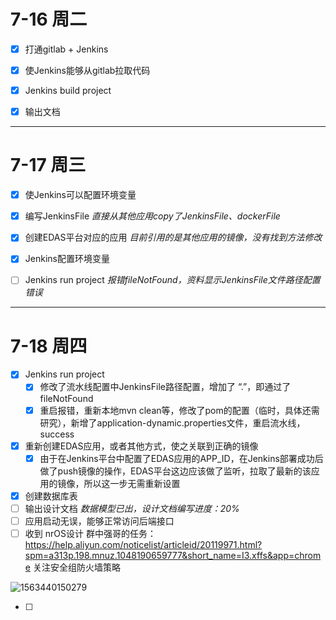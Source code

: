 # 7-16  周二

- [x] 打通gitlab + Jenkins
- [x] 使Jenkins能够从gitlab拉取代码
- [x] Jenkins build project
- [x] 输出文档



------

# 7-17  周三

- [x] 使Jenkins可以配置环境变量
- [x] 编写JenkinsFile  *直接从其他应用copy了JenkinsFile、dockerFile*
- [x] 创建EDAS平台对应的应用  *目前引用的是其他应用的镜像，没有找到方法修改*
- [x] Jenkins配置环境变量
- [ ] Jenkins run project  *报错fileNotFound，资料显示JenkinsFile文件路径配置错误*



------

# 7-18  周四

- [x] Jenkins run project
  - [x] 修改了流水线配置中JenkinsFile路径配置，增加了 “.”，即通过了fileNotFound
  - [x] 重启报错，重新本地mvn clean等，修改了pom的配置（临时，具体还需研究），新增了application-dynamic.properties文件，重启流水线，success
- [x] 重新创建EDAS应用，或者其他方式，使之关联到正确的镜像
  - [x] 由于在Jenkins平台中配置了EDAS应用的APP_ID，在Jenkins部署成功后做了push镜像的操作，EDAS平台这边应该做了监听，拉取了最新的该应用的镜像，所以这一步无需重新设置
- [x] 创建数据库表
- [ ] 输出设计文档  *数据模型已出，设计文档编写进度：20%*
- [ ] 应用启动无误，能够正常访问后端接口
- [ ] 收到 nrOS设计 群中强哥的任务：https://help.aliyun.com/noticelist/articleid/20119971.html?spm=a313p.198.mnuz.1048190659777&short_name=I3.xffs&app=chrome  关注安全组防火墙策略

![1563440150279](E:\MyProject\MyWorkSpace\typoraData\images\1563440150279.png)

- [ ] 